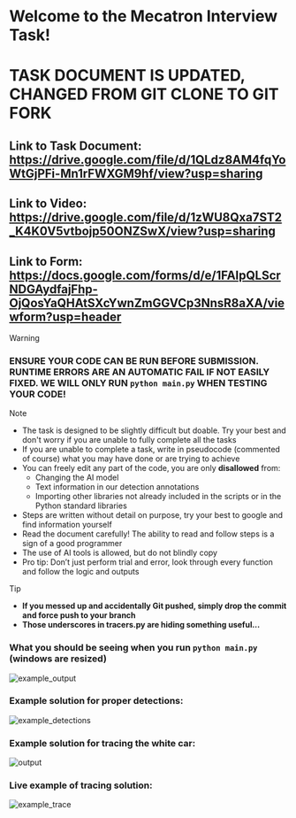 # Welcome to the Mecatron Interview Task!
# TASK DOCUMENT IS UPDATED, CHANGED FROM GIT CLONE TO GIT FORK
## Link to Task Document: https://drive.google.com/file/d/1QLdz8AM4fqYoWtGjPFi-Mn1rFWXGM9hf/view?usp=sharing
## Link to Video: https://drive.google.com/file/d/1zWU8Qxa7ST2_K4K0V5vtbojp50ONZSwX/view?usp=sharing
## Link to Form: https://docs.google.com/forms/d/e/1FAIpQLScrNDGAydfajFhp-OjQosYaQHAtSXcYwnZmGGVCp3NnsR8aXA/viewform?usp=header

> [!WARNING]
> ### ENSURE YOUR CODE CAN BE RUN BEFORE SUBMISSION. RUNTIME ERRORS ARE AN AUTOMATIC FAIL IF NOT EASILY FIXED. WE WILL ONLY RUN `python main.py` WHEN TESTING YOUR CODE!

> [!NOTE]
> - The task is designed to be slightly difficult but doable. Try your best and don't worry if you are unable to fully complete all the tasks
> - If you are unable to complete a task, write in pseudocode (commented of course) what you may have done or are trying to achieve
> - You can freely edit any part of the code, you are only **disallowed** from:
>   - Changing the AI model
>   - Text information in our detection annotations
>   - Importing other libraries not already included in the scripts or in the Python standard libraries
> - Steps are written without detail on purpose, try your best to google and find information yourself
> - Read the document carefully! The ability to read and follow steps is a sign of a good programmer
> - The use of AI tools is allowed, but do not blindly copy
> - Pro tip: Don’t just perform trial and error, look through every function and follow the logic and outputs

> [!TIP]
> - **If you messed up and accidentally Git pushed, simply drop the commit and force push to your branch**
> - **Those underscores in tracers.py are hiding something useful...**

### What you should be seeing when you run `python main.py` (windows are resized)
![example_output](https://github.com/user-attachments/assets/875732bd-2e18-4be7-8b63-b024810c8c20)

### Example solution for proper detections:
![example_detections](https://github.com/user-attachments/assets/9f8cb850-3bb3-4b45-96ed-7250d30e3f6f)

### Example solution for tracing the white car:
![output](https://github.com/user-attachments/assets/ee82ab93-afb3-4040-bf2e-027cd45ca637)

### Live example of tracing solution:
![example_trace](https://github.com/user-attachments/assets/56a02a56-b635-4481-8875-35e8ee8689b9)
